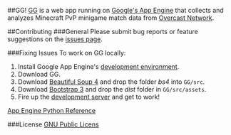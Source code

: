 ##GG!
[GG](http://ocn-gg.appspot.com) is a web app running on [Google's App Engine](https://developers.google.com/appengine/) that collects and analyzes Minecraft PvP minigame match data from [Overcast Network](http://www.oc.tc).

##Contributing
###General
Please submit bug reports or feature suggestions on the [issues page](https://github.com/bcbwilla/gg/issues?state=open).


###Fixing Issues
To work on GG locally:
1. Install Google App Engine's [development environment](https://developers.google.com/appengine/docs/python/gettingstartedpython27/devenvironment).
2. Download GG.
3. Download [Beautiful Soup 4](http://www.crummy.com/software/BeautifulSoup/) and drop the folder *bs4* into `GG/src`.
4. Download [Bootstrap 3](http://getbootstrap.com/) and drop the *dist* folder in `GG/src/assets`.
5. Fire up the [development server](https://developers.google.com/appengine/docs/python/tools/devserver) and get to work!

[App Engine Python Reference](https://developers.google.com/appengine/docs/python/gettingstartedpython27/introduction)

###License
[GNU Public Licens](http://www.gnu.org/copyleft/gpl.html)
